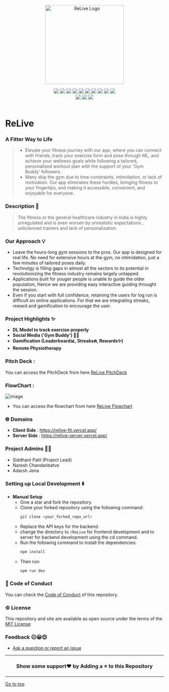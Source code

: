 <p align="center"><img src="https://github.com/Siddhant-Patil0203/localhost-3000/assets/77800620/3add86fc-30ad-414b-87a6-e24c5bf2ac21" alt="ReLive Logo" width="250px" height="250px" align="center"/> </p>

<div align="center">
   <img src="https://img.shields.io/github/repo-size/Siddhant-Patil0203/localhost-3000?style=for-the-badge" />
   <img src="https://img.shields.io/github/issues-raw/Siddhant-Patil0203/localhost-3000?style=for-the-badge" />
   <img src="https://img.shields.io/github/issues-closed-raw/Siddhant-Patil0203/localhost-3000?style=for-the-badge" />
   <img src="https://img.shields.io/github/license/Siddhant-Patil0203/localhost-3000?style=for-the-badge" />
   <img src="https://img.shields.io/github/issues-pr-raw/Siddhant-Patil0203/localhost-3000?style=for-the-badge" />
   <img src="https://img.shields.io/github/issues-pr-closed-raw/Siddhant-Patil0203/localhost-3000?style=for-the-badge" />
   <img src="https://img.shields.io/github/stars/Siddhant-Patil0203/localhost-3000?style=for-the-badge" />
   <img src="https://img.shields.io/github/contributors/Siddhant-Patil0203/localhost-3000?style=for-the-badge" />
   <img src="https://img.shields.io/github/forks/Siddhant-Patil0203/localhost-3000?style=for-the-badge" />
   <img src="https://img.shields.io/github/last-commit/Siddhant-Patil0203/localhost-3000?style=for-the-badge" />
   <br>
   <img src="https://forthebadge.com/images/badges/open-source.svg" />
   <img src="https://forthebadge.com/images/badges/built-by-developers.svg" />
   <img src="https://forthebadge.com/images/badges/powered-by-coffee.svg" />
</div>

<br />

# ReLive
### A Fitter Way to Life

>  - Elevate your fitness journey with our app, where you can connect with friends, track your exercise form and pose through ML, and achieve your wellness goals while following a tailored, personalized workout plan with the support of your 'Gym Buddy' followers.
>  - Many skip the gym due to time constraints, intimidation, or lack of motivation. Our app eliminates these hurdles, bringing fitness to your fingertips, and making it accessible, convenient, and enjoyable for   everyone.

### Description 📑
> The fitness or the general healthcare industry in India is highly unregulated and is even worsen by unrealistic expectations , unlicienced trainers and lack of personalization.

### Our Approach 💡
- Leave the hours-long gym sessions to the pros. Our app is designed for real life. No need for extensive hours at the gym, no intimidation, just a few minutes of tailored poses daily.
- Technolgy is filling gaps in almost all the sectors to its potential in revolutionizing the fitness industry remains largely untapped.
- Applications built for youger people is unable to guide the older population, Hence we are providing easy interactive guiding throught the session.
- Even if you start with full confidence, retaining the users for log run is difficult on online applications. For that we are integrating streaks, reward and gamification to encourage the user.

### Project Highlights ✨
- **DL Model to track exercise properly**
- **Social Media ('Gym Buddy') 🤜🤛**
- **Gamification (Leaderboard📊, Streaks🔥, Rewards✨)**
- **Remote Physiotherapy**

### Pitch Deck : 
You can access the PitchDeck from here [ReLive PitchDeck](https://docs.google.com/presentation/d/e/2PACX-1vSDPcjHNUJDj1WryBGcTMCmM0HV3B_QzxKVKDV5wiw1KNU0Qu9YT_UQZzJEtLfxVg-QNXCErvmuL7Cl/pub?start=true&loop=false&delayms=3000)

### FlowChart :

![image](https://github.com/Siddhant-Patil0203/localhost-3000/assets/77800620/01ca71f0-e3e5-4dd0-b0ba-f9e3d30b8cd7)

- You can access the flowchart from here [ReLive Flowchart](https://miro.com/app/board/uXjVNbKraZ4=/?share_link_id=496277461069)

### 🌐 Domains  
- **Client Side** : https://relive-fit.vercel.app/
- **Server Side** : https://relive-server.vercel.app/

### Project Admins 🙋‍♂️
- Siddhant Patil (Project Lead)
- Naresh Chandanbatve
- Adarsh Jena

### Setting up Local Development ⬇️  
- **Manual Setup**
  - Give a star and fork the repository.
  - Clone your forked repository using the following command:
    ```bash
    git clone <your_forked_repo_url>
    ```
  - Replace the API keys for the backend.
  - change the directory to `/ReLive` for frontend development and to server for backend development using the cd command.
  - Run the following command to install the dependencies:
    ```bash
    npm install
    ```
  - Then run:
    ```bash
    npm run dev
    ```

### 📝 Code of Conduct 
You can check the [Code of Conduct](CODE_OF_CONDUCT.md) of this repository.

### ©️ License 
This repository and site are available as open source under the terms of the [MIT License](LICENSE)

### Feedback 😐😀😍

- [Ask a question or report an issue](https://github.com/Siddhant-Patil0203/localhost-3000/issues)

---

<h3 align="center"> Show some support❤️ by Adding a ⭐ to this Repository </h3>

---
 
[Go to top]()


